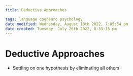 ```yaml
---
title: Deductive Approaches

tags: language cogneuro psychology 
date modified: Wednesday, August 10th 2022, 7:05:54 pm
date created: Tuesday, July 26th 2022, 8:33:15 pm
---
```


# Deductive Approaches
- Settling on one hypothesis by eliminating all others


